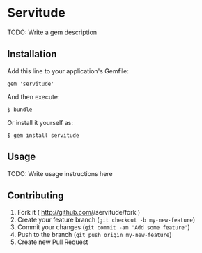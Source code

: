 # Servitude

TODO: Write a gem description

## Installation

Add this line to your application's Gemfile:

    gem 'servitude'

And then execute:

    $ bundle

Or install it yourself as:

    $ gem install servitude

## Usage

TODO: Write usage instructions here

## Contributing

1. Fork it ( http://github.com/<my-github-username>/servitude/fork )
2. Create your feature branch (`git checkout -b my-new-feature`)
3. Commit your changes (`git commit -am 'Add some feature'`)
4. Push to the branch (`git push origin my-new-feature`)
5. Create new Pull Request
